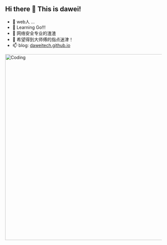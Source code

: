 
<!--
**daweiTech/daweiTech** is a ✨ _special_ ✨ repository because its `README.md` (this file) appears on your GitHub profile.

Here are some ideas to get you started:

- 🔭 I’m currently working on ...
- 🌱 I’m currently learning ...
- 👯 I’m looking to collaborate on ...
- 🤔 I’m looking for help with ...
- 💬 Ask me about ...
- 📫 How to reach me: ...
- 😄 Pronouns: ...
- ⚡ Fun fact: ...
-->


## Hi there 👋 This is dawei!


- 🔭 web人 ...
- 🌱 Learning Go!!!
- 👯 网络安全专业的渣渣
- 🤔 希望得到大师傅的指点迷津！
- 📫 blog:  <a href="https://daweitech.github.io/"> daweitech.github.io </a>


<img align="center" alt="Coding" width="600" length="800" src="https://imgconvert.csdnimg.cn/aHR0cHM6Ly9jZG4uanNkZWxpdnIubmV0L2doL2xldGUxMTQvQ0ROQDMuMC9Cb0JvUGljLzIzLmpwZw?x-oss-process=image/format,png.30">


